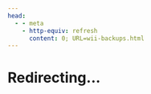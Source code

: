 ```yaml
---
head:
  - - meta
    - http-equiv: refresh
      content: 0; URL=wii-backups.html
---
```


# Redirecting...
